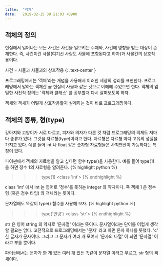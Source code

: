 ```yaml
---
title:  "객체"
date:   2019-02-15 09:21:03 +0900
---
```



## 객체의 정의
현실에서 일어나는 모든 사건은 사건을 일으키는 주체와, 사건에 영향을 받는 대상이 존재한다. 
즉, 사건이란 사물(여기선 사람도 사물에 포함된다고 하자)과 사물간의 상호작용이다.

사건 = 사물과 사물과의 상호작용
{: .text-center }

프로그래밍에서는 ‘객체’라는 개념을 사용해서 이러한 세상의 섭리를 표현한다. 
프로그래밍에서 말하는 객체란 곧 현실의 사물과 같은 것으로 이해해 주었으면 한다.
객체의 엄밀한 사전적 정의는 '객체와 클래스' 를 공부할때 다시 살펴보도록 하자.

 
객체와 객체가 어떻게 상호작용할지 설계하는 것이 바로 프로그래밍이다.


## 객체의 종류, 형(type)
강아지와 고양이가 서로 다르고, 피자와 의자가 다른 것 처럼 프로그래밍의 객체도 저마다 종류가 있다. 
그것을 자료형(type)이라고 한다.  자료형은 자료형 마다 고유의 성질을 가지고 있다. 
예를 들어 int 나 float 같은 숫자형 자료형들은 사칙연산이 가능하다는 특징이 있다.

파이썬에서 객체의 자료형을 알고 싶다면 함수 type()을 사용한다.
예를 들어 type(1) 을 하면 정수 1의 자료형을 알려준다.
{% highlight python %}
>>> type(1)
<class 'int'>
{% endhighlight %}

class 'int' 에서 int 는 영어로 '정수'를 뜻하는 integer 의 약자이다. 즉
객체 1 은 정수형 (혹은 정수 타입) 의 객체라는 뜻이다.

문자열에도 똑같이 type() 함수를 사용해 보자.
{% highlight python %}
>>> type('안녕')
<class 'str'>
{% endhighlight %}

str 은 영어 string 의 약자로 '문자열' 이라는 뜻이다. 문자열이라는 단어를 어렵게 생각할 필요는 없다.
고전적으로 프로그래밍에서는 '문자' 라고 하면 문자 하나를 뜻했다. 'c' 한 글자가 문자이다.
그리고 그 문자가 여러 개 모여서 '문자의 나열' 이 되면 '문자열' 이라고 부를 뿐이다.

파이썬에서는 문자가 한 개 있든 여러 개 있든 똑같이 문자열 이라고 부르고, str 형의 객체이다.



